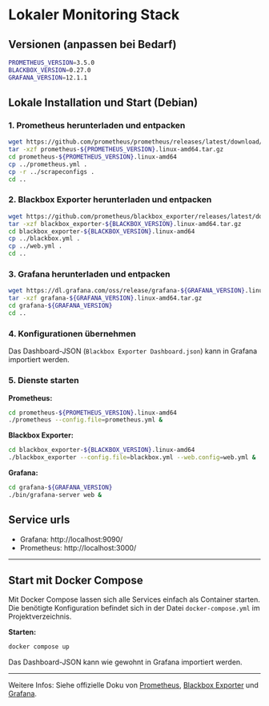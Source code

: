 
# Lokaler Monitoring Stack

## Versionen (anpassen bei Bedarf)

```bash
PROMETHEUS_VERSION=3.5.0
BLACKBOX_VERSION=0.27.0
GRAFANA_VERSION=12.1.1
```

## Lokale Installation und Start (Debian)

### 1. Prometheus herunterladen und entpacken
```bash
wget https://github.com/prometheus/prometheus/releases/latest/download/prometheus-${PROMETHEUS_VERSION}.linux-amd64.tar.gz
tar -xzf prometheus-${PROMETHEUS_VERSION}.linux-amd64.tar.gz
cd prometheus-${PROMETHEUS_VERSION}.linux-amd64
cp ../prometheus.yml .
cp -r ../scrapeconfigs .
cd ..
```

### 2. Blackbox Exporter herunterladen und entpacken
```bash
wget https://github.com/prometheus/blackbox_exporter/releases/latest/download/blackbox_exporter-${BLACKBOX_VERSION}.linux-amd64.tar.gz
tar -xzf blackbox_exporter-${BLACKBOX_VERSION}.linux-amd64.tar.gz
cd blackbox_exporter-${BLACKBOX_VERSION}.linux-amd64
cp ../blackbox.yml .
cp ../web.yml .
cd ..
```

### 3. Grafana herunterladen und entpacken
```bash
wget https://dl.grafana.com/oss/release/grafana-${GRAFANA_VERSION}.linux-amd64.tar.gz
tar -xzf grafana-${GRAFANA_VERSION}.linux-amd64.tar.gz
cd grafana-${GRAFANA_VERSION}
cd ..
```

### 4. Konfigurationen übernehmen
Das Dashboard-JSON (`Blackbox Exporter Dashboard.json`) kann in Grafana importiert werden.

### 5. Dienste starten

**Prometheus:**
```bash
cd prometheus-${PROMETHEUS_VERSION}.linux-amd64
./prometheus --config.file=prometheus.yml &
```

**Blackbox Exporter:**
```bash
cd blackbox_exporter-${BLACKBOX_VERSION}.linux-amd64
./blackbox_exporter --config.file=blackbox.yml --web.config=web.yml &
```

**Grafana:**
```bash
cd grafana-${GRAFANA_VERSION}
./bin/grafana-server web &
```

## Service urls
- Grafana: http://localhost:9090/
- Prometheus: http://localhost:3000/

---

## Start mit Docker Compose

Mit Docker Compose lassen sich alle Services einfach als Container starten. Die benötigte Konfiguration befindet sich in der Datei `docker-compose.yml` im Projektverzeichnis.

**Starten:**
```bash
docker compose up
```

Das Dashboard-JSON kann wie gewohnt in Grafana importiert werden.

---
Weitere Infos: Siehe offizielle Doku von [Prometheus](https://prometheus.io/docs/introduction/overview/), [Blackbox Exporter](https://github.com/prometheus/blackbox_exporter) und [Grafana](https://grafana.com/docs/).
